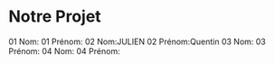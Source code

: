 # Notre Projet

01 Nom:
01 Prénom:
02 Nom:JULIEN
02 Prénom:Quentin
03 Nom:
03 Prénom:
04 Nom:
04 Prénom:
